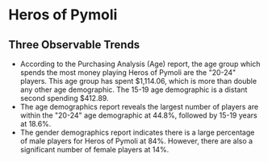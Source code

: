 # Heros of Pymoli

## Three Observable Trends

* According to the Purchasing Analysis (Age) report, the age group which spends the most money playing Heros of Pymoli are the "20-24" players.  This age group has spent $1,114.06, which is more than double any other age demographic.   The 15-19 age demographic is a distant second spending $412.89. 
* The age demographics report reveals the largest number of players are within the "20-24" age demographic at 44.8%, followed by 15-19 years  at 18.6%.
* The gender demographics report indicates there is a large percentage of male players for Heros of Pymoli at 84%.  However, there are also a significant number of female players at 14%. 













